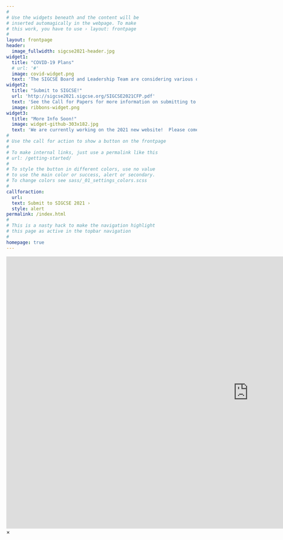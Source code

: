 ```yaml
---
#
# Use the widgets beneath and the content will be
# inserted automagically in the webpage. To make
# this work, you have to use › layout: frontpage
#
layout: frontpage
header:
  image_fullwidth: sigcse2021-header.jpg
widget1:
  title: "COVID-19 Plans"
  # url: '#'
  image: covid-widget.png
  text: 'The SIGCSE Board and Leadership Team are considering various options for SIGCSE 2021.  More info will be posted soon!'
widget2:
  title: "Submit to SIGCSE!"
  url: 'http://sigcse2021.sigcse.org/SIGCSE2021CFP.pdf'
  text: 'See the Call for Papers for more information on submitting to SIGCSE 2021!'
  image: ribbons-widget.png
widget3:
  title: "More Info Soon!"
  image: widget-github-303x182.jpg
  text: 'We are currently working on the 2021 new website!  Please come back soon for more information about SIGCSE!'
#
# Use the call for action to show a button on the frontpage
#
# To make internal links, just use a permalink like this
# url: /getting-started/
#
# To style the button in different colors, use no value
# to use the main color or success, alert or secondary.
# To change colors see sass/_01_settings_colors.scss
#
callforaction:
  url: 
  text: Submit to SIGCSE 2021 ›
  style: alert
permalink: /index.html
#
# This is a nasty hack to make the navigation highlight
# this page as active in the topbar navigation
#
homepage: true
---
```


<div id="videoModal" class="reveal-modal large" data-reveal="">
  <div class="flex-video widescreen vimeo" style="display: block;">
    <iframe width="1280" height="720" src="https://www.youtube.com/embed/3b5zCFSmVvU" frameborder="0" allowfullscreen></iframe>
  </div>
  <a class="close-reveal-modal">&#215;</a>
</div>
